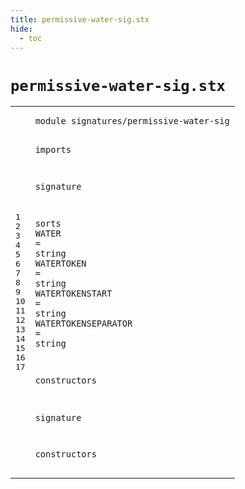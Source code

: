 ```yaml
---
title: permissive-water-sig.stx
hide:
  - toc
---
```


# `permissive-water-sig.stx`



[pdmosses/metaborg-tiger/org.metaborg.lang.tiger.statix/src-gen/statix/signatures/permissive-water-sig.stx]: https://github.com/pdmosses/metaborg-tiger/blob/master/org.metaborg.lang.tiger.statix/src-gen/statix/signatures/permissive-water-sig.stx "The source file on GitHub"

<div class="stx"><table class="highlighttable"><tbody><tr><td class="linenos"><div class="linenodiv"><pre><span></span>1
2
3
4
5
6
7
8
9
10
11
12
13
14
15
16
17
</pre></div></td>
<td class="code"><pre><code><span class="keyword">module</span> <span id="signatures/permissive-water-sig_7_38" title="Not referenced locally, nor via imports"><span class="token sort_ModuleID">signatures/permissive-water-sig</span></span>

<span class="keyword">imports</span>

<span class="keyword">signature</span>

  <span class="keyword">sorts</span>
    <span id="WATER_72_77" title="Not referenced locally, nor via imports"><span class="token sort_OpId">WATER</span></span> <span class="operator">=</span> <span class="cons_StringSort">string</span>
    <span id="WATERTOKEN_91_101" title="Not referenced locally, nor via imports"><span class="token sort_OpId">WATERTOKEN</span></span> <span class="operator">=</span> <span class="cons_StringSort">string</span>
    <span id="WATERTOKENSTART_115_130" title="Not referenced locally, nor via imports"><span class="token sort_OpId">WATERTOKENSTART</span></span> <span class="operator">=</span> <span class="cons_StringSort">string</span>
    <span id="WATERTOKENSEPARATOR_144_163" title="Not referenced locally, nor via imports"><span class="token sort_OpId">WATERTOKENSEPARATOR</span></span> <span class="operator">=</span> <span class="cons_StringSort">string</span>

  <span class="keyword">constructors</span>

<span class="keyword">signature</span>

  <span class="keyword">constructors</span>
</code></pre></td></tr></tbody></table></div>